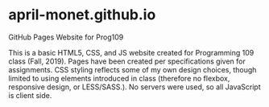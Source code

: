 # april-monet.github.io

GitHub Pages Website for Prog109

This is a basic HTML5, CSS, and JS website created for Programming 109 class (Fall, 2019).
Pages have been created per specifications given for assignments. CSS styling reflects some of my own design choices, though limited to using elements introduced in class (therefore no flexbox, responsive design, or LESS/SASS.). No servers were used, so all JavaScript is client side.
